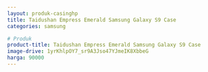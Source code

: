 ```yaml
---
layout: produk-casinghp
title: Taidushan Empress Emerald Samsung Galaxy S9 Case
categories: samsung

# Produk
product-title: Taidushan Empress Emerald Samsung Galaxy S9 Case
image-drive: 1yrKhlpOY7_sr9A3Jso47YJmeIK8XbbeG
harga: 90000
---
```

